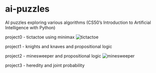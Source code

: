 # ai-puzzles
AI puzzles exploring various algorithms (CS50’s Introduction to Artificial Intelligence with Python)

project0 - tictactoe using minimax
![tictactoe](https://github.com/kasikS/ai-puzzles/assets/8525951/874e5cf9-7467-4c81-92c9-35f52e190e38)


project1 - knights and knaves and propositional logic

project2 - minesweeper and propositional logic
![minesweeper](https://github.com/kasikS/ai-puzzles/assets/8525951/ee2723eb-aec7-48ca-8c90-63da0e421a7f)


project3 - heredity and joint probability
